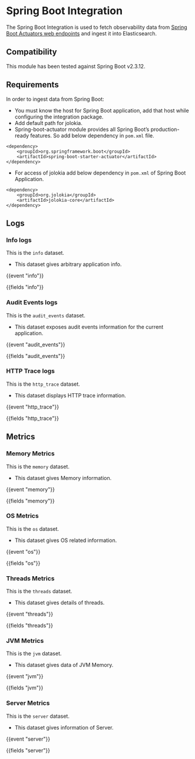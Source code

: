 # Spring Boot Integration

The Spring Boot Integration is used to fetch observability data from [Spring Boot Actuators web endpoints](https://docs.spring.io/spring-boot/docs/2.6.3/actuator-api/htmlsingle/) and ingest it into Elasticsearch.

## Compatibility

This module has been tested against Spring Boot v2.3.12.

## Requirements

In order to ingest data from Spring Boot:
- You must know the host for Spring Boot application, add that host while configuring the integration package.
- Add default path for jolokia.
- Spring-boot-actuator module provides all Spring Boot’s production-ready features. So add below dependency in `pom.xml` file.
```
<dependency>
    <groupId>org.springframework.boot</groupId>
    <artifactId>spring-boot-starter-actuator</artifactId>
</dependency>
```
- For access of jolokia add below dependency in `pom.xml` of Spring Boot Application.
```
<dependency>
	<groupId>org.jolokia</groupId>
	<artifactId>jolokia-core</artifactId>
</dependency>
```

## Logs

### Info logs

This is the `info` dataset.

- This dataset gives arbitrary application info.

{{event "info"}}

{{fields "info"}}

### Audit Events logs

This is the `audit_events` dataset.

- This dataset exposes audit events information for the current application.

{{event "audit_events"}}

{{fields "audit_events"}}

### HTTP Trace logs

This is the `http_trace` dataset.

- This dataset displays HTTP trace information.

{{event "http_trace"}}

{{fields "http_trace"}}

## Metrics

### Memory Metrics

This is the `memory` dataset.

- This dataset gives Memory information.

{{event "memory"}}

{{fields "memory"}}

### OS Metrics

This is the `os` dataset.

- This dataset gives OS related information.

{{event "os"}}

{{fields "os"}}

### Threads Metrics

This is the `threads` dataset.

- This dataset gives details of threads.

{{event "threads"}}

{{fields "threads"}}

### JVM Metrics

This is the `jvm` dataset.

- This dataset gives data of JVM Memory.

{{event "jvm"}}

{{fields "jvm"}}

### Server Metrics

This is the `server` dataset.

- This dataset gives information of Server.

{{event "server"}}

{{fields "server"}}
